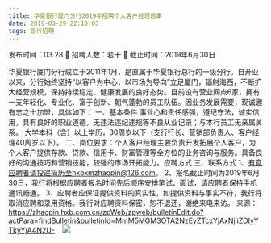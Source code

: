 ```yaml
---
title: 华夏银行厦门分行2019年招聘个人客户经理启事
date: 2019-03-29 22:10:03
tags: 银行招聘
---
```

发布时间：03.28   🌟   招聘人数：若干   🌈   截止时间：2019年6月30日
<!-- more -->
华夏银行厦门分行成立于2011年1月，是直属于华夏银行总行的一级分行。自开业以来，分行始终坚持“以客户为中心，以市场为导向”立足厦门，辐射海西，不断扩大经营规模，保持持续稳定、健康发展的良好态势。目前设有营业网点6家，拥有一支年轻化、专业化、富于创新、朝气蓬勃的员工队伍。因业务发展需要，现诚邀有志之士加盟，具体如下：
一、基本条件
事业心和责任感强，遵纪守法，诚实信用，具有良好的职业道德，无违法违纪违规等不良从业记录；与本行员工无亲属关系。
大学本科（含）以上学历，30周岁以下（支行行长、营销部负责人、客户经理40周岁以下）。
二、岗位要求：个人客户经理主要负责开发拓展个人客户，为个人客户提供存款、贷款、信用卡、财富管理等全方位的业务咨询与服务。具备良好的沟通技巧和营销技能，较强的市场开拓能力。应聘方式
三、联系方式
1、有意应聘者请投递简历至hxbxmzhaopin@126.com。
2、报名截止时间为2019年6月30日，我行将根据应聘者报名时间先后顺序安排笔试、面试，请应聘者保持手机通讯畅通。
3、应聘者应保证提供资料的真实性，如提供资料与事实不符，我行将取消应聘和录用资格。我行对应聘资料保密，恕不退还，谢绝来电来访。
来源：
https://zhaopin.hxb.com.cn/zpWeb/zpweb/bulletinEdit.do?actPara=findBulletin&bulletinId=MmM5MGM3OTA2NzEyZTcxYjAxNjliZDIyYTkyYjA4N2U-
 
 ![](https://cdn.weiweiblog.cn/20181015134814.png)